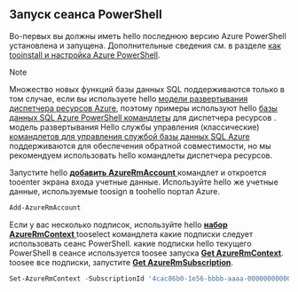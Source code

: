 
## <a name="start-your-powershell-session"></a>Запуск сеанса PowerShell
Во-первых вы должны иметь hello последнюю версию Azure PowerShell установлена и запущена. Дополнительные сведения см. в разделе [как tooinstall и настройка Azure PowerShell](/powershell/azureps-cmdlets-docs).

> [!NOTE]
> Множество новых функций базы данных SQL поддерживаются только в том случае, если вы используете hello [модели развертывания диспетчера ресурсов Azure](../articles/azure-resource-manager/resource-group-overview.md), поэтому примеры используют hello [базы данных SQL Azure PowerShell командлеты](https://msdn.microsoft.com/library/azure/mt574084\(v=azure.300\).aspx) для диспетчера ресурсов . модель развертывания Hello службы управления (классические) [командлетов для управления службой базы данных SQL Azure](https://msdn.microsoft.com/library/azure/dn546723\(v=azure.300\).aspx) поддерживаются для обеспечения обратной совместимости, но мы рекомендуем использовать hello командлеты диспетчера ресурсов.
> 
> 

Запустите hello [ **добавить AzureRmAccount** ](https://msdn.microsoft.com/library/azure/mt619267\(v=azure.300\).aspx) командлет и откроется tooenter экрана входа учетные данные. Используйте hello же учетные данные, используемые toosign в toohello портал Azure.

```PowerShell
Add-AzureRmAccount
```

Если у вас несколько подписок, используйте hello [ **набор AzureRmContext** ](https://msdn.microsoft.com/library/azure/mt619263\(v=azure.300\).aspx) tooselect командлета какие подписки следует использовать сеанс PowerShell. какие подписки hello текущего PowerShell в сеансе используется toosee запуска [ **Get AzureRmContext**](https://msdn.microsoft.com/library/azure/mt619265\(v=azure.300\).aspx). toosee все подписки, запустите [ **Get AzureRmSubscription**](https://msdn.microsoft.com/library/azure/mt619284\(v=azure.300\).aspx).

```PowerShell
Set-AzureRmContext -SubscriptionId '4cac86b0-1e56-bbbb-aaaa-000000000000'
```
